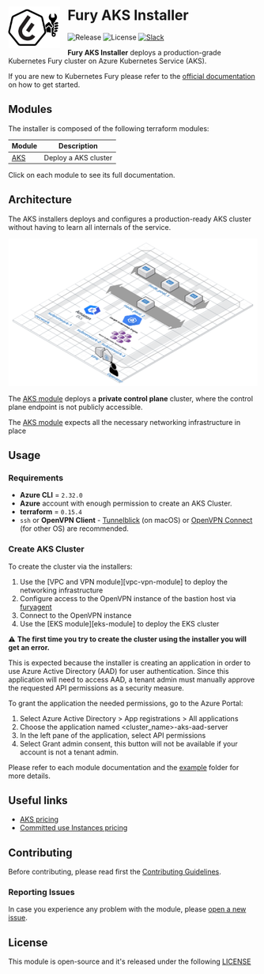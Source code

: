 <h1>
    <img src="./docs/assets/fury_installer.png?raw=true" align="left" width="105" style="margin-right: 15px"/>
    Fury AKS Installer
</h1>

![Release](https://img.shields.io/github/v/release/sighupio/fury-aks-installer?label=Latest%20Release)
![License](https://img.shields.io/github/license/sighupio/fury-aks-installer?label=License)
[![Slack](https://img.shields.io/badge/slack-@kubernetes/fury-yellow.svg?logo=slack&label=Slack)](https://kubernetes.slack.com/archives/C0154HYTAQH)

<!-- <KFD-DOCS> -->

**Fury AKS Installer** deploys a production-grade Kubernetes Fury cluster on Azure Kubernetes Service (AKS).

If you are new to Kubernetes Fury please refer to the [official documentation][kfd-docs] on how to get started.

## Modules

The installer is composed of the following terraform modules:

|            Module             |                  Description                   |
| ----------------------------- | ---------------------------------------------- |
| [AKS][aks-module]             | Deploy a AKS cluster                           |

Click on each module to see its full documentation.

## Architecture

The AKS installers deploys and configures a production-ready AKS cluster without having to learn all internals of the service.

<img src="./docs/assets/fury_installer_architecture.png?raw=true" width="600" style="margin: 0 auto"/>

The [AKS module][aks-module] deploys a **private control plane** cluster, where the control plane endpoint is not publicly accessible.

The [AKS module][aks-module] expects all the necessary networking infrastructure in place

## Usage

### Requirements

- **Azure CLI** = `2.32.0`
- **Azure** account with enough permission to create an AKS Cluster.
- **terraform** = `0.15.4`
- `ssh` or **OpenVPN Client** - [Tunnelblick][tunnelblick] (on macOS) or [OpenVPN Connect][openvpn-connect] (for other OS) are recommended.

### Create AKS Cluster

To create the cluster via the installers:

1. Use the [VPC and VPN module][vpc-vpn-module] to deploy the networking infrastructure
2. Configure access to the OpenVPN instance of the bastion host via [furyagent][furyagent]
3. Connect to the OpenVPN instance
4. Use the [EKS module][eks-module] to deploy the EKS cluster

⚠️ **The first time you try to create the cluster using the installer you will get an error.**

This is expected because the installer is creating an application in order to use Azure Active Directory (AAD) for user authentication. Since this application will need to access AAD, a tenant admin must manually approve the requested API permissions as a security measure.

To grant the application the needed permissions, go to the Azure Portal:

1. Select Azure Active Directory > App registrations > All applications
2. Choose the application named <cluster_name>-aks-aad-server
3. In the left pane of the application, select API permissions
4. Select Grant admin consent, this button will not be available if your account is not a tenant admin.

Please refer to each module documentation and the [example](example/) folder for more details.

## Useful links

- [AKS pricing](https://azure.microsoft.com/en-us/pricing/details/kubernetes-service/)
- [Committed use Instances pricing](https://azure.microsoft.com/en-us/pricing/details/virtual-machines/linux/)

<!-- Links -->

[aks-installer-docs]: https://docs.kubernetesfury.com/docs/installers/managed/aks/
[aks-module]: https://github.com/sighupio/fury-aks-installer/tree/master/modules/aks
[kfd-docs]: https://docs.kubernetesfury.com/docs/distribution/

[furyagent]: https://github.com/sighupio/furyagent
[tunnelblick]: https://tunnelblick.net/downloads.html
[openvpn-connect]: https://openvpn.net/vpn-client/

<!-- </KFD-DOCS> -->
<!-- <FOOTER> -->

## Contributing

Before contributing, please read first the [Contributing Guidelines](docs/CONTRIBUTING.md).

### Reporting Issues

In case you experience any problem with the module, please [open a new issue](https://github.com/sighupio/fury-kubernetes-networking/issues/new/choose).

## License

This module is open-source and it's released under the following [LICENSE](LICENSE)

<!-- </FOOTER> -->
